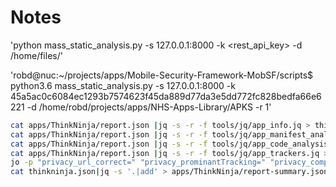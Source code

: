 # Notes

'python mass_static_analysis.py -s 127.0.0.1:8000  -k <rest_api_key> -d /home/files/'

'robd@nuc:~/projects/apps/Mobile-Security-Framework-MobSF/scripts$ python3.6 mass_static_analysis.py -s 127.0.0.1:8000  -k 45a5ac0c6084ec1293b7574623f45da889d77da3e5dd772fc828bedfa66e6221 -d /home/robd/projects/apps/NHS-Apps-Library/APKS -r 1'


```sh
cat apps/ThinkNinja/report.json |jq -s -r -f tools/jq/app_info.jq > thinkninja.json
cat apps/ThinkNinja/report.json |jq -s -r -f tools/jq/app_manifest_analysis.jq >> thinkninja.json
cat apps/ThinkNinja/report.json |jq -s -r -f tools/jq/app_code_analysis.jq >> thinkninja.json
cat apps/ThinkNinja/report.json |jq -s -r -f tools/jq/app_trackers.jq >> thinkninja.json
jo -p "privacy_url_correct=" "privacy_prominantTracking=" "privacy_completeTracking=" "privacy_DPIA=" "cookies=" "privacyScore=" "store=" "category=" >> thinkninja.json
cat thinkninja.json|jq -s '.|add' > apps/ThinkNinja/report-summary.json
```
